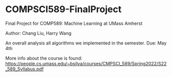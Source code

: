 # COMPSCI589-FinalProject
Final Project for COMP589: Machine Learning at UMass Amherst

Author: Chang Liu, Harry Wang


An overall analysis all algorithms we implemented in the semester. Due: May 4th

More info about the course is found: https://people.cs.umass.edu/~bsilva/courses/CMPSCI_589/Spring2022/S22_589_Syllabus.pdf
